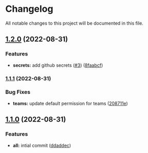# Changelog

All notable changes to this project will be documented in this file.

## [1.2.0](https://github.com/stuxcd/terraform-github-repository/compare/v1.1.1...v1.2.0) (2022-08-31)


### Features

* **secrets:** add github secrets ([#3](https://github.com/stuxcd/terraform-github-repository/issues/3)) ([8faabcf](https://github.com/stuxcd/terraform-github-repository/commit/8faabcf8a354ba353b8db8c44db46ec18485f234))

### [1.1.1](https://github.com/stuxcd/terraform-github-repository/compare/v1.1.0...v1.1.1) (2022-08-31)


### Bug Fixes

* **teams:** update default permission for teams ([208711e](https://github.com/stuxcd/terraform-github-repository/commit/208711e3564fa41b175f530eb526a6f246a6857a))

## [1.1.0](https://github.com/stuxcd/terraform-github-repository/compare/v1.0.0...v1.1.0) (2022-08-31)


### Features

* **all:** intial commit ([ddaddec](https://github.com/stuxcd/terraform-github-repository/commit/ddaddecdb56160ad7618efbc0f4ca36f6d817bf7))
